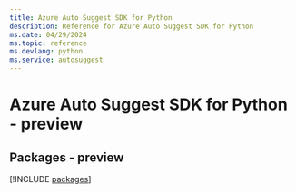 ```yaml
---
title: Azure Auto Suggest SDK for Python
description: Reference for Azure Auto Suggest SDK for Python
ms.date: 04/29/2024
ms.topic: reference
ms.devlang: python
ms.service: autosuggest
---
```

# Azure Auto Suggest SDK for Python - preview
## Packages - preview
[!INCLUDE [packages](auto-suggest-index.md)]